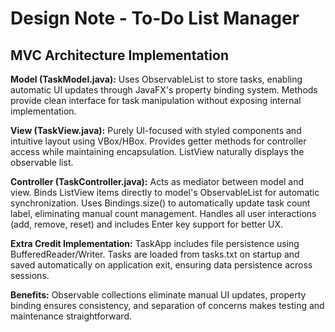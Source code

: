 # Design Note - To-Do List Manager

## MVC Architecture Implementation

**Model (TaskModel.java):**
Uses ObservableList<String> to store tasks, enabling automatic UI updates through JavaFX's property binding system. Methods provide clean interface for task manipulation without exposing internal implementation.

**View (TaskView.java):**
Purely UI-focused with styled components and intuitive layout using VBox/HBox. Provides getter methods for controller access while maintaining encapsulation. ListView naturally displays the observable list.

**Controller (TaskController.java):**
Acts as mediator between model and view. Binds ListView items directly to model's ObservableList for automatic synchronization. Uses Bindings.size() to automatically update task count label, eliminating manual count management. Handles all user interactions (add, remove, reset) and includes Enter key support for better UX.

**Extra Credit Implementation:**
TaskApp includes file persistence using BufferedReader/Writer. Tasks are loaded from tasks.txt on startup and saved automatically on application exit, ensuring data persistence across sessions.

**Benefits:**
Observable collections eliminate manual UI updates, property binding ensures consistency, and separation of concerns makes testing and maintenance straightforward.

